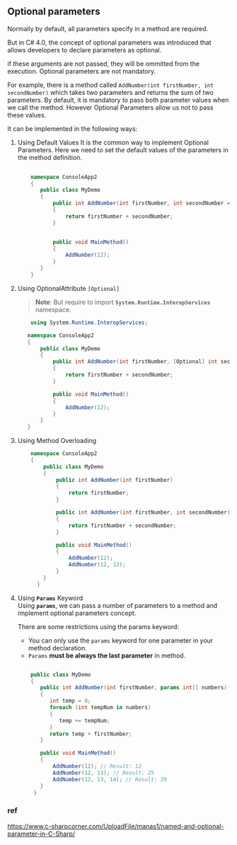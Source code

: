 ## Optional parameters

Normally by default, all parameters specify in a method are required. 

But in C# 4.0, the concept of optional parameters was introduced that allows developers to declare parameters as optional.

if these arguments are not passed, they will be ommitted from the execution. Optional parameters are not mandatory.

For example, there is a method called `AddNumber(int firstNumber, int secondNumber)` which takes two parameters and returns the sum of two parameters. 
By default, it is mandatory to pass both parameter values when we call the method. However Optional Parameters allow us not to pass these values.

It can be implemented in the following ways:

1. Using Default Values
   It is the common way to implement Optional Parameters. Here we need to set the default values of the parameters in the method definition.
   ```cs
       
       namespace ConsoleApp2
       {
          public class MyDemo
          {
              public int AddNumber(int firstNumber, int secondNumber = 0)
              {
                  return firstNumber + secondNumber;
              }


              public void MainMethod()
              {
                  AddNumber(12);
              }
          }
       }
   ```

2. Using OptionalAttribute `[Optional]`

   > **Note**: But require to import **`System.Runtime.InteropServices`** namespace.
   ```cs
       using System.Runtime.InteropServices;

      namespace ConsoleApp2
      {
          public class MyDemo
          {
              public int AddNumber(int firstNumber, [Optional] int secondNumber)
              {
                  return firstNumber + secondNumber;
              }

              public void MainMethod()
              {
                  AddNumber(12);
              }
          }
      }
   ```
4. Using Method Overloading

    ```cs
        namespace ConsoleApp2
        {
            public class MyDemo
            {
                public int AddNumber(int firstNumber)
                {
                    return firstNumber;
                }

                public int AddNumber(int firstNumber, int secondNumber)
                {
                    return firstNumber + secondNumber;
                }

                public void MainMethod()
                {
                    AddNumber(12);
                    AddNumber(12, 13);
                }
            }
          }

    ```

5. Using **`Params`** Keyword \
   Using **`params`**, we can pass a number of parameters to a method and implement optional parameters concept.

   There are some restrictions using the params keyword:
   - You can only use the `params` keyword for one parameter in your method declaration.
   - `Params` **must be always the last parameter** in method.

   ```cs

       public class MyDemo
       {
          public int AddNumber(int firstNumber, params int[] numbers)
          {
             int temp = 0;
             foreach (int tempNum in numbers)
             {
                temp += tempNum;
             }
             return temp + firstNumber;
          }

          public void MainMethod()
          {
              AddNumber(12); // Result: 12
              AddNumber(12, 13); // Result: 25
              AddNumber(12, 13, 14); // Result: 39
          }
        }
   ```



### ref
https://www.c-sharpcorner.com/UploadFile/manas1/named-and-optional-parameter-in-C-Sharp/


